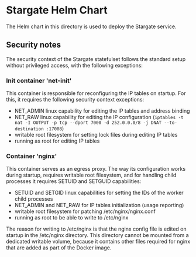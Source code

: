 # Stargate Helm Chart

The Helm chart in this directory is used to deploy the Stargate service.

## Security notes

The security context of the Stargate statefulset follows the standard setup without privileged access, with the
following exceptions:

### Init container 'net-init'

This container is responsible for reconfiguring the IP tables on startup. For this, it requires the following
security context exceptions:

- NET_ADMIN linux capability for editing the IP tables and address binding
- NET_RAW linux capability for editing the IP configuration
  (`iptables -t nat -I OUTPUT -p tcp --dport 7000 -d 252.0.0.0/8 -j DNAT --to-destination :17008`)
- writable root filesystem for setting lock files during editing IP tables
- running as root for editing IP tables

### Container 'nginx'

This container serves as an egress proxy. The way its configuration works during startup, requires writable root
filesystem, and for handling child processes it requires SETUID and SETGUID capabilities:

- SETUID and SETGID linux capabilities for setting the IDs of the worker child processes
- NET_ADMIN and NET_RAW for IP tables initialization (usage reporting)
- writable root filesystem for patching /etc/nginx/nginx.conf
- running as root to be able to write to /etc/nginx

The reason for writing to /etc/nginx is that the nginx config file is edited on startup in the /etc/nginx
directory. This directory cannot be mounted from a dedicated writable volume, because it contains other files
required for nginx that are added as part of the Docker image.

